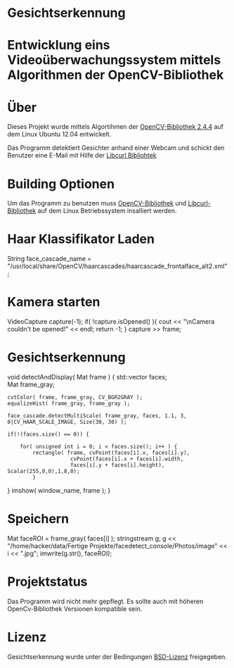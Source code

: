 Gesichtserkennung
=================

Entwicklung eins Videoüberwachungssystem mittels Algorithmen der OpenCV-Bibliothek
==================================================================================

Über
=====

Dieses Projekt wurde mittels Algortihmen der [OpenCV-Bibliothek 2.4.4](http://opencv.willowgarage.com/wiki/) auf dem Linux Ubuntu 12.04 entwickelt.


Das Programm detektiert Gesichter anhand einer Webcam und schickt den Benutzer eine E-Mail mit Hilfe der [Libcurl Bibliohtek](http://curl.haxx.se/libcurl/)


Building Optionen
=================
Um das Programm zu benutzen muss [OpenCV-Bibliothek](http://opencv.org/downloads.html) und [Libcurl-Bibliothek](http://curl.haxx.se/download.html) auf dem Linux Betriebssystem insalliert werden.
 

Haar Klassifikator Laden
========================
String face_cascade_name = "/usr/local/share/OpenCV/haarcascades/haarcascade_frontalface_alt2.xml";

Kamera starten
==============

VideoCapture capture(-1); 
     if( !capture.isOpened() ){ 
             cout << "\nCamera couldn't be opened!" << endl; return -1; 
      }
     capture >> frame; 

Gesichtserkennung
=================
void detectAndDisplay( Mat frame ) {
    std::vector<Rect> faces;		
    Mat frame_gray;		

    cvtColor( frame, frame_gray, CV_BGR2GRAY );
    equalizeHist( frame_gray, frame_gray );

    face_cascade.detectMultiScale( frame_gray, faces, 1.1, 3, 0|CV_HAAR_SCALE_IMAGE, Size(30, 30) );

    if(!(faces.size() == 0)) {

        for( unsigned int i = 0; i < faces.size(); i++ ) {
            rectangle( frame, cvPoint(faces[i].x, faces[i].y),
                        cvPoint(faces[i].x + faces[i].width,
                        faces[i].y + faces[i].height), Scalar(255,0,0),1,8,0);
            }
   }
  imshow( window_name, frame );
 }

Speichern
=========

Mat faceROI = frame_gray( faces[i] );
stringstream g;
g << "/home/hacker/data/Fertige Projekte/facedetect_console/Photos/image" << i << ".jpg";
imwrite(g.str(), faceROI);


Projektstatus
==============
Das Programm wird nicht mehr gepflegt.
Es sollte auch mit höheren OpenCv-Bibliothek Versionen kompatible sein.

Lizenz
======
Gesichtserkennung wurde unter der Bedingungen [BSD-Lizenz](http://de.wikipedia.org/wiki/BSD-Lizenz) freigegeben.
